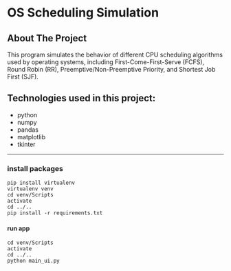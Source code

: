 # OS Scheduling Simulation

## About The Project
This program simulates the behavior of different CPU scheduling algorithms used by operating systems, including First-Come-First-Serve (FCFS), Round Robin (RR), Preemptive/Non-Preemptive Priority, and Shortest Job First (SJF).

## Technologies used in this project:
  - python
  - numpy
  - pandas
  - matplotlib
  - tkinter
  
   ------------------------------------

### install packages
    pip install virtualenv
    virtualenv venv 
    cd venv/Scripts 
    activate
    cd ../..
    pip install -r requirements.txt

#### run app 
    cd venv/Scripts 
    activate 
    cd ../..
    python main_ui.py

